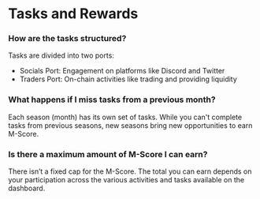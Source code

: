 # **Tasks and Rewards**

### **How are the tasks structured?**

Tasks are divided into two ports:

* Socials Port: Engagement on platforms like Discord and Twitter  
* Traders Port: On-chain activities like trading and providing liquidity

### **What happens if I miss tasks from a previous month?**

Each season (month) has its own set of tasks. While you can't complete tasks from previous seasons, new seasons bring new opportunities to earn M-Score.

### **Is there a maximum amount of M-Score I can earn?**

There isn’t a fixed cap for the M-Score. The total you can earn depends on your participation across the various activities and tasks available on the dashboard.
